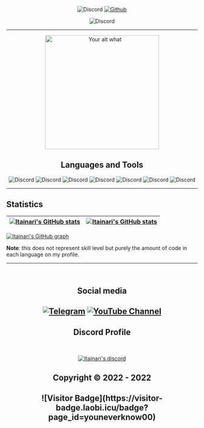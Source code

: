 

<p align="center">
   <img alt="Discord" src="https://img.shields.io/badge/Discord-Itainari%236660-7289DA?style=for-the-badge&logo=discord&logoColor=7289DA&logoWidth=10&labelColor=000'"></a>  
  <a href="https://github.com/Itainari">
   <img alt="Github" src="https://img.shields.io/github/followers/Itainari?color=7289DA&logo=github&label=Followers&style=for-the-badge&logoWidth=10&labelColor=000'"></a>   
   </p>


  
<p align="center">
   <img alt="Discord" src="https://github-profile-trophy.vercel.app/?username=Itainari&column=8&margin-w=10&margin-h=0&no-bg=true&no-frame=true&theme=dark_dimmed"></a>  
   </p>


  ----

<p align="center">
<img src="https://readme-spotify-status-liart.vercel.app/api/run-spotify-status" alt="Your alt what" width="300" align/>
</p>

<h2 align="center">Languages and Tools</h2>

<p align="center">
<img alt="Discord" src="https://img.shields.io/badge/-IDA-090909?style=for-the-badge&logo=ida64&logoColor=6296CC"></a> 
<img alt="Discord" src="https://img.shields.io/badge/-X64DBG-090909?style=for-the-badge&logo=ida64&logoColor=6296CC"></a> 
   <img alt="Discord" src="https://img.shields.io/badge/assembly-090909?style=for-the-badge&logo=assembly&logoColor=E5D3FF"></a>  
    <img alt="Discord" src="https://img.shields.io/badge/-C-090909?style=for-the-badge&logo=c&logoColor=6296CC"></a>  
     <img alt="Discord" src="https://img.shields.io/badge/-C++-090909?style=for-the-badge&logo=C%2b%2b&logoColor=6296CC"></a>  
      <img alt="Discord" src="https://img.shields.io/badge/-GIT-090909?style=for-the-badge&logo=git&logoColor=6296CC"></a>  
       <img alt="Discord" src="https://img.shields.io/badge/-php-090909?style=for-the-badge&logo=php&logoColor=6296CC"></a>  
  <a href="https://github.com/Itainari"></a>   
</p>

---

## Statistics

| <a href="https://github.com/Itainari/github-readme-stats"><img src="https://github-readme-stats.vercel.app/api/?username=Itainari&theme=midnight-purple&count_private=true&include_all_commits=true&show_icons=true&hide_border=true" alt="Itainari's GitHub stats" align="center" /></a> | <a href="https://github.com/Itainari/github-readme-stats"><img src="https://github-readme-stats.vercel.app/api/top-langs?username=Itainari&theme=midnight-purple&count_private=true&exclude_repo=obsidi&layout=compact&langs_count=10&hide_border=true" alt="Itainari's GitHub stats" align="center" /></a> |
| ----------------------------------------------------------------------------------------------------------------------------------------------------------------------------------------------------------------------------------------------------------------------------------------------------- | ----------------------------------------------------------------------------------------------------------------------------------------------------------------------------------------------------------------------------------------------------------------------------------------------------------------------- |

[![Itainari's GitHub graph](https://activity-graph.herokuapp.com/graph?username=Itainari&bg_color=000000&color=9745f5&line=9745f5&point=FFFFFF&hide_border=true)](https://github.com/ashutosh00710/github-readme-logoity-graph)


**Note**: this does not represent skill level but purely the amount of code in each language on my profile.

---



</pre><br>

<h2 align="center">Social media</h2>

<h2 align="center"</h2>

[![Telegram](https://img.shields.io/badge/-Itainari-%23282a36?style=for-the-badge&logo=Telegram)]()
[![YouTube Channel](https://img.shields.io/badge/-YouTube-%23282a36?style=for-the-badge&logoColor=ff0000&logo=YouTube)](https://www.youtube.com/channel/UCPvrfPho0ZqLGhZth1Kr5nQ)

<h2 align="center">Discord Profile</h2><br>
  <p align="center">
    <a href="https://discord.com/users/1024280857206333460">
        <img title="Itainari server discord" alt="Itainari's discord" src="https://discord.c99.nl/widget/theme-4/1024280857206333460.png"/>
    </a>
</p>

</p>

<h2 align="center"> Copyright © 2022 - 2022  

<h2 align="center"> ![Visitor Badge](https://visitor-badge.laobi.icu/badge?page_id=youneverknow00)
